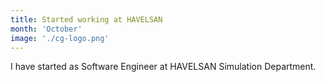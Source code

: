 ```yaml
---
title: Started working at HAVELSAN
month: 'October'
image: './cg-logo.png'
---
```

I have started as Software Engineer at HAVELSAN Simulation Department.